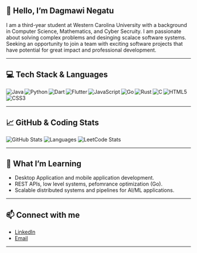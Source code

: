## 👋 Hello, I’m Dagmawi Negatu

I am a third-year student at Western Carolina University with a background in Computer Science, Mathematics, and Cyber Secruity. I am passionate about solving complex problems and desinging scalace software systems. Seeking an opportunity to join a team with exciting software projects that have potential for great impact and professional development.



---

## 💻 Tech Stack & Languages

<img align="left" alt="Java" src="https://img.shields.io/badge/Java-%23ED8B00.svg?style=for-the-badge&logo=java&logoColor=white"/>
<img align="left" alt="Python" src="https://img.shields.io/badge/Python-3670A0?style=for-the-badge&logo=python&logoColor=ffdd54"/>
<img align="left" alt="Dart" src="https://img.shields.io/badge/Dart-%230175C2.svg?style=for-the-badge&logo=dart&logoColor=white"/>
<img align="left" alt="Flutter" src="https://img.shields.io/badge/Flutter-%2302569B.svg?style=for-the-badge&logo=flutter&logoColor=white"/>
<img align="left" alt="JavaScript" src="https://img.shields.io/badge/JavaScript-%23323330.svg?style=for-the-badge&logo=javascript&logoColor=%23F7DF1E"/>
<img align="left" alt="Go" src="https://img.shields.io/badge/Go-00ADD8?style=for-the-badge&logo=go&logoColor=white"/>
<img align="left" alt="Rust" src="https://img.shields.io/badge/Rust-%23000000.svg?style=for-the-badge&logo=rust&logoColor=white"/>
<img align="left" alt="C" src="https://img.shields.io/badge/C-%2300599C.svg?style=for-the-badge&logo=c&logoColor=white"/>
<img align="left" alt="HTML5" src="https://img.shields.io/badge/HTML5-%23E34F26.svg?style=for-the-badge&logo=html5&logoColor=white"/>
<img align="left" alt="CSS3" src="https://img.shields.io/badge/CSS3-1572B6?style=for-the-badge&logo=css3&logoColor=white"/>

<br clear="both"/>

---

## 📈 GitHub & Coding Stats

![GitHub Stats](https://github-readme-stats.vercel.app/api?username=d-negatu&show_icons=true&theme=radical&count_private=true)
![Languages](https://github-profile-summary-cards.vercel.app/api/cards/repos-per-language?username=d-negatu&theme=radical)
![LeetCode Stats](https://leetcard.jacoblin.cool/DagmawNegatu?theme=dark&font=Consolas&ext=heatmap)


---

## 🌱 What I’m Learning
- Desktop Application and mobile application development.
- REST APIs, low level systems, pefomrance optimization (Go).   
- Scalable distributed systems and pipelines for AI/ML applications.

---

## 📫 Connect with me
- [LinkedIn](https://www.linkedin.com/in/danegatu)  
- [Email](dagmawi.negatu@gmail.com)  

---

